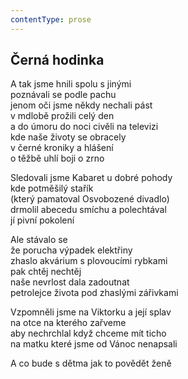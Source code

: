 ```yaml
---
contentType: prose
---
```


## Černá hodinka

A tak jsme hnili spolu s jinými  
poznávali se podle pachu  
jenom oči jsme někdy nechali pást  
v mdlobě prožili celý den  
a do úmoru do noci civěli na televizi  
kde naše životy se obracely  
v černé kroniky a hlášení  
o těžbě uhlí boji o zrno

Sledovali jsme Kabaret u dobré pohody  
kde potměšilý stařík  
(který pamatoval Osvobozené divadlo)  
drmolil abecedu smíchu a polechtával  
jí pivní pokolení

Ale stávalo se  
že porucha výpadek elektřiny  
zhaslo akvárium s plovoucími rybkami  
pak chtěj nechtěj  
naše nevrlost dala zadoutnat  
petrolejce života pod zhaslými zářivkami

Vzpomněli jsme na Viktorku a její splav  
na otce na kterého zařveme  
aby nechrchlal když chceme mít ticho  
na matku které jsme od Vánoc nenapsali

A co bude s dětma jak to povědět ženě
